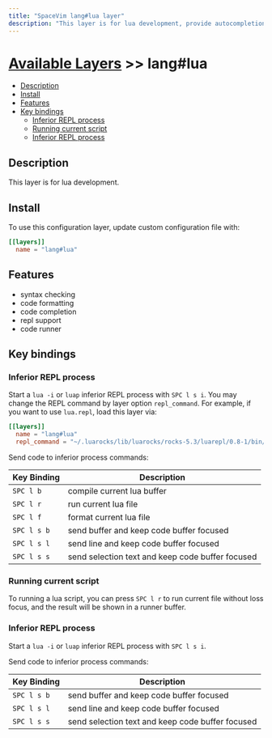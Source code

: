 ```yaml
---
title: "SpaceVim lang#lua layer"
description: "This layer is for lua development, provide autocompletion, syntax checking, code format for lua file."
---
```


# [Available Layers](../../) >> lang#lua

<!-- vim-markdown-toc GFM -->

- [Description](#description)
- [Install](#install)
- [Features](#features)
- [Key bindings](#key-bindings)
  - [Inferior REPL process](#inferior-repl-process)
  - [Running current script](#running-current-script)
  - [Inferior REPL process](#inferior-repl-process-1)

<!-- vim-markdown-toc -->

## Description

This layer is for lua development.

## Install

To use this configuration layer, update custom configuration file with:

```toml
[[layers]]
  name = "lang#lua"
```
## Features

- syntax checking
- code formatting
- code completion
- repl support
- code runner

## Key bindings

### Inferior REPL process

Start a `lua -i` or `luap` inferior REPL process with `SPC l s i`.  You may change the REPL command by layer option `repl_command`. For example, if you want to use `lua.repl`, load this layer via:

```toml
[[layers]]
  name = "lang#lua"
  repl_command = "~/.luarocks/lib/luarocks/rocks-5.3/luarepl/0.8-1/bin/rep.lua"
```

Send code to inferior process commands:

| Key Binding | Description                                      |
| ----------- | ------------------------------------------------ |
| `SPC l b`   | compile current lua buffer                       |
| `SPC l r`   | run current lua file                             |
| `SPC l f`   | format current lua file                          |
| `SPC l s b` | send buffer and keep code buffer focused         |
| `SPC l s l` | send line and keep code buffer focused           |
| `SPC l s s` | send selection text and keep code buffer focused |


### Running current script

To running a lua script, you can press `SPC l r` to run current file without loss focus, and the result will be shown in a runner buffer.

### Inferior REPL process

Start a `lua -i` or `luap` inferior REPL process with `SPC l s i`.

Send code to inferior process commands:

| Key Binding | Description                                      |
| ----------- | ------------------------------------------------ |
| `SPC l s b` | send buffer and keep code buffer focused         |
| `SPC l s l` | send line and keep code buffer focused           |
| `SPC l s s` | send selection text and keep code buffer focused |
